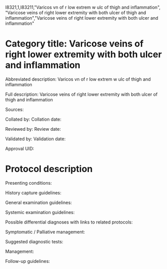 I8321,1,I83211,"Varicos vn of r low extrem w ulc of thigh and inflammation", "Varicose veins of right lower extremity with both ulcer of thigh and inflammation","Varicose veins of right lower extremity with both ulcer and inflammation"
# Category title: Varicose veins of right lower extremity with both ulcer and inflammation

Abbreviated description: Varicos vn of r low extrem w ulc of thigh and inflammation

Full description: Varicose veins of right lower extremity with both ulcer of thigh and inflammation

Sources:

Collated by:
Collation date:

Reviewed by:
Review date:

Validated by:
Validation date:

Approval UID:

# Protocol description

Presenting conditions:

History capture guidelines:

General examination guidelines:

Systemic examination guidelines:

Possible differential diagnoses with links to related protocols:

Symptomatic / Palliative management:

Suggested diagnostic tests:

Management:

Follow-up guidelines:
